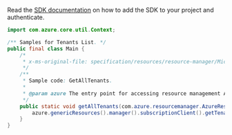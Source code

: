 Read the [SDK documentation](https://github.com/Azure/azure-sdk-for-java/blob/azure-resourcemanager_2.14.0/sdk/resourcemanager/azure-resourcemanager/README.md) on how to add the SDK to your project and authenticate.

```java
import com.azure.core.util.Context;

/** Samples for Tenants List. */
public final class Main {
    /*
     * x-ms-original-file: specification/resources/resource-manager/Microsoft.Resources/stable/2021-01-01/examples/GetTenants.json
     */
    /**
     * Sample code: GetAllTenants.
     *
     * @param azure The entry point for accessing resource management APIs in Azure.
     */
    public static void getAllTenants(com.azure.resourcemanager.AzureResourceManager azure) {
        azure.genericResources().manager().subscriptionClient().getTenants().list(Context.NONE);
    }
}
```
